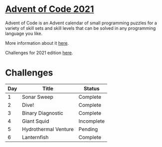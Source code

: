 # [Advent of Code 2021](https://adventofcode.com/2021)

Advent of Code is an Advent calendar of small programming puzzles for a variety of skill sets and skill levels that can be solved in any programming language you like.

More information about it [here](https://adventofcode.com/2021/about).

Challenges for 2021 edition [here](https://adventofcode.com/2021).

# Challenges

|Day|Title|Status
|---|---|---
|1|Sonar Sweep|Complete
|2|Dive!|Complete
|3|Binary Diagnostic|Complete
|4|Giant Squid|Incomplete
|5|Hydrothermal Venture|Pending
|6|Lanternfish|Complete